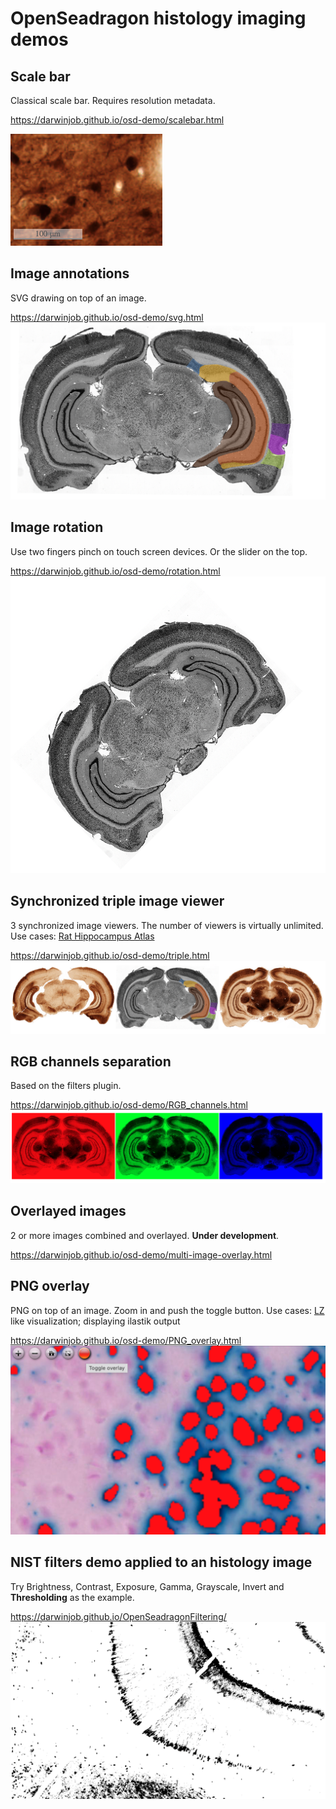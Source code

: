 # OpenSeadragon histology imaging demos
## Scale bar
Classical scale bar. Requires resolution metadata.

https://darwinjob.github.io/osd-demo/scalebar.html

![](resources/scalebar.png)
## Image annotations
SVG drawing on top of an image. 

https://darwinjob.github.io/osd-demo/svg.html
![](resources/svg_annotations.png)
## Image rotation
Use two fingers pinch on touch screen devices. Or the slider on the top.

https://darwinjob.github.io/osd-demo/rotation.html
![](resources/rotated.png)
## Synchronized triple image viewer
3 synchronized image viewers. The number of viewers is virtually unlimited. Use cases: [Rat Hippocampus Atlas](https://www.frontiersin.org/articles/10.3389/fninf.2011.00002/full)

https://darwinjob.github.io/osd-demo/triple.html
![](resources/triple.png)
## RGB channels separation
Based on the filters plugin.

https://darwinjob.github.io/osd-demo/RGB_channels.html
![](resources/RGB.png)
## Overlayed images
2 or more images combined and overlayed. **Under development**. 

https://darwinjob.github.io/osd-demo/multi-image-overlay.html
## PNG overlay
PNG on top of an image. Zoom in and push the toggle button. Use cases: [LZ](https://github.com/Tevemadar/LocaliZoom) like visualization; displaying ilastik output  

https://darwinjob.github.io/osd-demo/PNG_overlay.html
![](resources/PNG-overlay.png)
## NIST filters demo applied to an histology image
Try Brightness, Contrast, Exposure, Gamma, Grayscale, Invert and **Thresholding** as the example.

https://darwinjob.github.io/OpenSeadragonFiltering/
![](resources/thresh.png)
